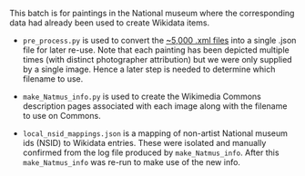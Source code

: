This batch is for paintings in the National museum where the corresponding
data had already been used to create Wikidata items.

* `pre_process.py` is used to convert the [~5,000 .xml files](https://github.com/NationalmuseumSWE/WikidataCollection)
  into a single .json file for later re-use. Note that each painting has been
  depicted multiple times (with distinct photographer attribution) but we were
  only supplied by a single image. Hence a later step is needed to determine
  which filename to use.

* `make_Natmus_info.py` is used to create the Wikimedia Commons description
  pages associated with each image along with the filename to use on Commons.

* `local_nsid_mappings.json` is a mapping of non-artist National museum ids (NSID)
  to Wikidata entries. These were isolated and manually confirmed from the log
  file produced by `make_Natmus_info`. After this `make_Natmus_info` was re-run
  to make use of the new info.
